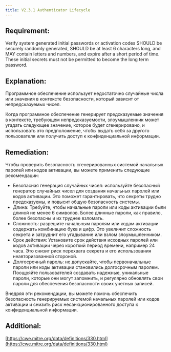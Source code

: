 ```yaml
---
title: V2.3.1 Authenticator Lifecycle
---
```




## Requirement:

Verify system generated initial passwords or activation codes SHOULD be securely randomly generated, SHOULD be at least 6 characters long, and MAY contain letters and numbers, and expire after a short period of time. These initial secrets must not be permitted to become the long term password.

## Explanation:

Программное обеспечение использует недостаточно случайные числа или значения в контексте безопасности, который зависит от непредсказуемых чисел.

Когда программное обеспечение генерирует предсказуемые значения в контексте, требующем непредсказуемости, злоумышленник может угадать следующее значение, которое будет сгенерировано, и использовать это предположение, чтобы выдать себя за другого пользователя или получить доступ к конфиденциальной информации.

## Remediation:



Чтобы проверить безопасность сгенерированных системой начальных паролей или кодов активации, вы можете применить следующие рекомендации: 

- Безопасная генерация случайных чисел: используйте безопасный генератор случайных чисел для создания начальных паролей или кодов активации. Это поможет гарантировать, что секреты трудно предсказуемы, и повысит общую безопасность системы. 
- Длина: Требуйте, чтобы начальные пароли или коды активации были длиной не менее 6 символов. Более длинные пароли, как правило, более безопасны и их труднее взломать. 
- Сложность: разрешите начальным паролям или кодам активации содержать комбинацию букв и цифр. Это увеличит сложность секрета и затруднит его угадывание или взлом злоумышленником. 
- Срок действия: Установите срок действия исходных паролей или кодов активации через короткий период времени, например 24 часа. Это снизит риск перехвата секрета и его использования неавторизованной стороной. 
- Долгосрочный пароль: не допускайте, чтобы первоначальные пароли или коды активации становились долгосрочным паролем. Поощряйте пользователей создавать надежные, уникальные пароли, которые они могут запомнить, и регулярно обновлять свои пароли для обеспечения безопасности своих учетных записей. 


Внедряя эти рекомендации, вы можете помочь обеспечить безопасность генерируемых системой начальных паролей или кодов активации и снизить риск несанкционированного доступа к конфиденциальной информации.

## Additional:

[https://cwe.mitre.org/data/definitions/330.html](https://cwe.mitre.org/data/definitions/330.html)




